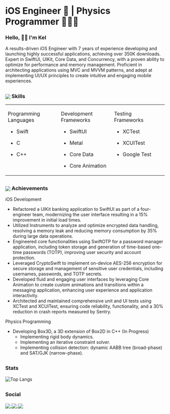 <h1 align="left"> iOS Engineer 📱 |  Physics Programmer 👨🏽‍💻 </h1>

### Hello, 👋🏼 I'm Kel 

A results-driven iOS Engineer with 7 years of experience developing and launching highly successful applications, achieving over 350K downloads. Expert in SwiftUI, UIKit, Core Data, and Concurrency, with a proven ability to optimize for performance and memory management. Proficient in architecting applications using MVC and MVVM patterns, and adept at implementing UI/UX principles to create intuitive and engaging mobile experiences.

## <h3 align="left"> <img align="center" src="https://img.icons8.com/color/50/xcode.png"/> Skills</h3>

<table style="table-layout: fixed; width: 100%;">
  <tr>
    <td valign="top" width="33%">

Programming Languages
- Swift
- C
- C++

    </td>
    <td valign="top" width="33%">

Development Frameworks
- SwiftUI
- Metal
- Core Data
- Core Animation

    </td>
    <td valign="top" width="33%">

Testing Frameworks
- XCTest
- XCUITest
- Google Test


    </td>    
</table>


## <h3 align="left"> <img align="center" src="https://img.icons8.com/color/50/trophy.png"/> Achievements</h3>

iOS Development
- Refactored a UIKit banking application to SwiftUI as part of a four-engineer team, modernizing the user interface resulting in a 15% improvement in initial load times.
- Utilized Instruments to analyze and optimize encrypted data handling, resolving a memory leak and reducing memory consumption by 35% during large data operations.
- Engineered core functionalities using SwiftOTP for a password manager application, including token storage and generation of time-based one-time passwords (TOTP), improving user security and account protection.
- Leveraged CryptoSwift to implement on-device AES-256 encryption for secure storage and management of sensitive user credentials, including usernames, passwords, and TOTP secrets.
- Developed fluid and engaging user interfaces by leveraging Core Animation to create custom animations and transitions within a messaging application, enhancing user experience and application interactivity.
- Architected and maintained comprehensive unit and UI tests using XCTest and XCUITest, ensuring code reliability, functionality, and a 30% reduction in crash reports measured by Sentry.



Physics Programming
- Developing Box3D, a 3D extension of Box2D in C++ (In Progress)
  - Implementing rigid body dynamics.
  - Implementing an iterative constraint solver.
  - Implementing collision detection: dynamic AABB tree (broad-phase) and SAT/GJK (narrow-phase).

## <h3 align="left">Stats</h3>

![Top Langs](https://github-readme-stats.vercel.app/api/top-langs/?username=KelCodesStuff&theme=gotham)

## <h3 align="left">Social</h3>

<p align="left">
  <a href="https://linkedin.com/in/kelcodes" > <img align="center" src="https://img.icons8.com/color/50/linkedin.png"/> </a>
  <a href="https://twitter.com/kelcodesstuff" > <img align="center" src="https://img.icons8.com/color/50/twitter.png"/> </a>
  <a href="https://twitch.com/kelcodes" > <img align="center" src="https://img.icons8.com/color/50/twitch.png"/> </a>
</p>
